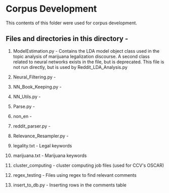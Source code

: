 # Corpus Development 

This contents of this folder were used for corpus development. 

## Files and directories in this directory - 

1. ModelEstimation.py - Contains the LDA model object class used in the topic analysis of marijuana legalization discourse. A second class related to neural networks exists in the file, but is deprecated. This file is not run directly, but is used by Reddit_LDA_Analysis.py
2. Neural_Filtering.py - 
3. NN_Book_Keeping.py - 
4. NN_Utils.py -
5. Parse.py -
6. non_en -
7. reddit_parser.py - 
8. Relevance_Resampler.py -
9. legality.txt - Legal keywords
10. marijuana.txt - Marijuana keywords

11. cluster_computing - cluster computing job files (used for CCV's OSCAR)
12. regex_testing - Files using regex to find relevant comments
13. insert_to_db.py - Inserting rows in the comments table 

